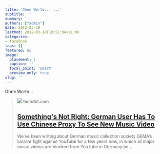 ```yaml
---
title: 'Ohne Worte... ...'
subtitle: ''
summary: ''
authors: ["admin"]
date: 2012-03-10
lastmod: 2012-03-10T19:51:04+01:00
categories:
- facebook
tags: []
featured: no
image:
  placement: 1
  caption: ''
  focal_point: 'Smart'
  preview_only: true
slug: ''
---
```

Ohne Worte...
> [![](https://www.techdirt.com/wp-content/themes/techdirt/assets/images/td-rect-logo-white.png)](http://www.techdirt.com/articles/20120228/17044017902/somethings-not-right-german-user-has-to-use-chinese-proxy-to-see-new-music-video.shtml)
> techdirt.com
> ## [Something's Not Right: German User Has To Use Chinese Proxy To See New Music Video](http://www.techdirt.com/articles/20120228/17044017902/somethings-not-right-german-user-has-to-use-chinese-proxy-to-see-new-music-video.shtml)
>
>We’ve been writing about German music collection society GEMA’s bizarre fight against YouTube for a few years now, in which all major music videos are blocked from YouTube in Germany be…

